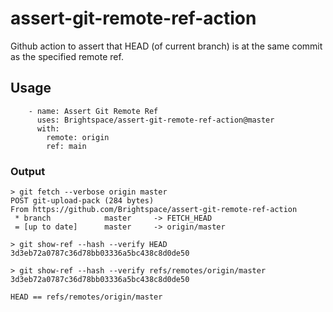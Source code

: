 # assert-git-remote-ref-action

Github action to assert that HEAD (of current branch) is at the same commit as the specified remote ref.

## Usage

```
    - name: Assert Git Remote Ref
      uses: Brightspace/assert-git-remote-ref-action@master
      with:
        remote: origin
        ref: main
```

### Output

```
> git fetch --verbose origin master
POST git-upload-pack (284 bytes)
From https://github.com/Brightspace/assert-git-remote-ref-action
 * branch            master     -> FETCH_HEAD
 = [up to date]      master     -> origin/master

> git show-ref --hash --verify HEAD
3d3eb72a0787c36d78bb03336a5bc438c8d0de50

> git show-ref --hash --verify refs/remotes/origin/master
3d3eb72a0787c36d78bb03336a5bc438c8d0de50

HEAD == refs/remotes/origin/master
```